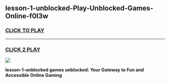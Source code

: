 
## lesson-1-unblocked-Play-Unblocked-Games-Online-f0l3w
<h3>
<a href="https://premium76.site?title=lesson-1-unblocked&ref=25A">CLICK TO PLAY</a></h3>
<hr>

<h3>
<a href="https://premium76.site?title=lesson-1-unblocked&ref=25A">CLICK 2 PLAY</a>
  
</h3>

<a href="https://premium76.site?title=lesson-1-unblocked&ref=25A"><img src="https://clearcache.store/games.png"></a>


**lesson-1-unblocked games unblocked: Your Gateway to Fun and Accessible Online Gaming**
